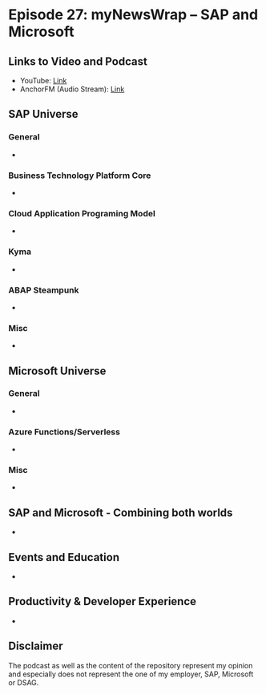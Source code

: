 # Episode 27: myNewsWrap – SAP and Microsoft

## Links to Video and Podcast

* YouTube: [Link]()
* AnchorFM (Audio Stream): [Link]()

## SAP Universe

### General

* []()

### Business Technology Platform Core

* []()

### Cloud Application Programing Model

* []()

### Kyma

* []()

### ABAP Steampunk

* []()

### Misc

* []()

## Microsoft Universe

### General

* []()

### Azure Functions/Serverless

* []()

### Misc

* []()

## SAP and Microsoft - Combining both worlds

* []()

## Events and Education

* []()

## Productivity & Developer Experience

* []()

## Disclaimer

The podcast as well as the content of the repository represent my opinion and especially does not represent the one of my employer, SAP, Microsoft or DSAG.